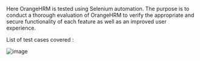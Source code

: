 Here OrangeHRM is tested using Selenium automation. The purpose is to conduct a thorough evaluation of OrangeHRM to verify the appropriate and secure functionality of each feature as well as an improved user experience. 

List of test cases covered :


![image](https://github.com/Debopom/SQA-Selenium-testcases/assets/62228226/ac281de6-603c-49be-a0df-f5433a26d601)


